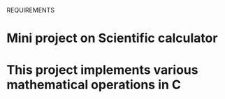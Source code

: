 REQUIREMENTS
# Mini project on Scientific calculator


# This project implements various mathematical operations in C




